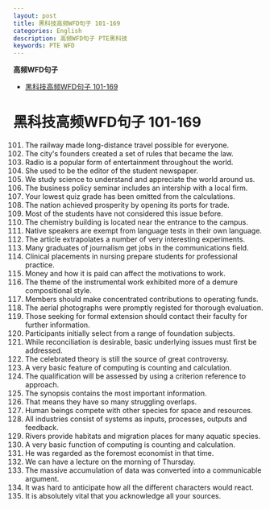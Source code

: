 ```yaml
---
layout: post
title: 黑科技高频WFD句子 101-169
categories: English
description: 高频WFD句子 PTE黑科技
keywords: PTE WFD
---
```


<!-- START doctoc generated TOC please keep comment here to allow auto update -->
<!-- DON'T EDIT THIS SECTION, INSTEAD RE-RUN doctoc TO UPDATE -->
**高频WFD句子**

- [黑科技高频WFD句子 101-169](#%e9%bb%91%e7%a7%91%e6%8a%80%e9%ab%98%e9%a2%91wfd%e5%8f%a5%e5%ad%90-101-169)

<!-- END doctoc generated TOC please keep comment here to allow auto update -->


# 黑科技高频WFD句子 101-169
101. The railway made long-distance travel possible for everyone.
102. The city's founders created a set of rules that became the law.
103. Radio is a popular form of entertainment throughout the world.
104. She used to be the editor of the student newspaper.
105. We study science to understand and appreciate the world around us.
106. The business policy seminar includes an intership with a local firm.
107. Your lowest quiz grade has been omitted from the calculations.
108. The nation achieved prosperity by opening its ports for trade.
109. Most of the students have not considered this issue before.
110. The chemistry building is located near the entrance to the campus.
111. Native speakers are exempt from language tests in their own language.
112. The article extrapolates a number of very interesting experiments.
113. Many graduates of journalism get jobs in the communications field.
114. Clinical placements in nursing prepare students for professional practice.
115. Money and how it is paid can affect the motivations to work.
116. The theme of the instrumental work exhibited more of a demure compositional style.
117. Members should make concentrated contributions to operating funds.
118. The aerial photographs were promptly registed for thorough evaluation.
119. Those seeking for formal extension should contact their faculty for further information.
120. Participants initially select from a range of foundation subjects.
121. While reconciliation is desirable, basic underlying issues must first be addressed.
122. The celebrated theory is still the source of great controversy.
123. A very basic feature of computing is counting and calculation.
124. The qualification will be assessed by using a criterion reference to approach.
125. The synopsis contains the most important information.
126. That means they have so many struggling overlaps.
127. Human beings compete with other species for space and resources.
128. All industries consist of systems as inputs, processes, outputs and feedback.
129. Rivers provide habitats and migration places for many aquatic species.
130. A very basic function of computing is counting and calculation.
131. He was regarded as the foremost economist in that time.
132. We can have a lecture on the morning of Thursday.
133. The massive accumulation of data was converted into a communicable argument.
134. It was hard to anticipate how all the different characters would react.
135. It is absolutely vital that you acknowledge all your sources.